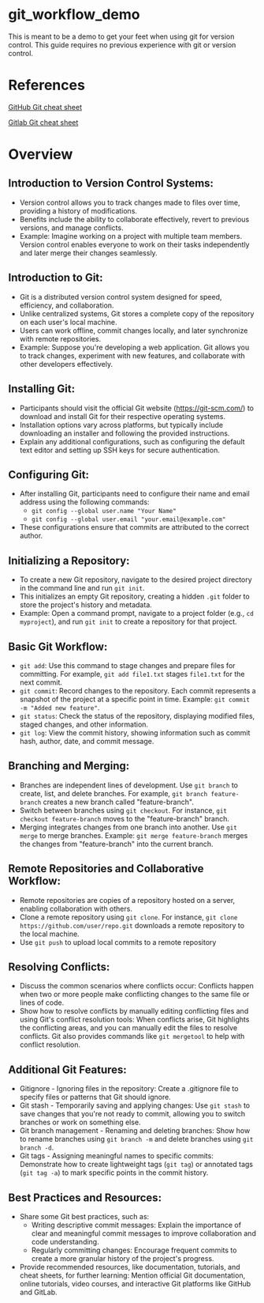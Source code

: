 # git_workflow_demo

This is meant to be a demo to get your feet when using git for version control. This guide requires no previous experience with git or version control.

# References

[GitHub Git cheat sheet](https://education.github.com/git-cheat-sheet-education.pdf)

[Gitlab Git cheat sheet](https://about.gitlab.com/images/press/git-cheat-sheet.pdf)

# Overview

## Introduction to Version Control Systems:
- Version control allows you to track changes made to files over time, providing a history of modifications.
- Benefits include the ability to collaborate effectively, revert to previous versions, and manage conflicts.
- Example: Imagine working on a project with multiple team members. Version control enables everyone to work on their tasks independently and later merge their changes seamlessly.

## Introduction to Git:
- Git is a distributed version control system designed for speed, efficiency, and collaboration.
- Unlike centralized systems, Git stores a complete copy of the repository on each user's local machine.
- Users can work offline, commit changes locally, and later synchronize with remote repositories.
- Example: Suppose you're developing a web application. Git allows you to track changes, experiment with new features, and collaborate with other developers effectively.

## Installing Git:
- Participants should visit the official Git website (https://git-scm.com/) to download and install Git for their respective operating systems.
- Installation options vary across platforms, but typically include downloading an installer and following the provided instructions.
- Explain any additional configurations, such as configuring the default text editor and setting up SSH keys for secure authentication.

## Configuring Git:
- After installing Git, participants need to configure their name and email address using the following commands:
    - `git config --global user.name "Your Name"`
    - `git config --global user.email "your.email@example.com"`
- These configurations ensure that commits are attributed to the correct author.

## Initializing a Repository:
- To create a new Git repository, navigate to the desired project directory in the command line and run `git init`.
- This initializes an empty Git repository, creating a hidden `.git` folder to store the project's history and metadata.
- Example: Open a command prompt, navigate to a project folder (e.g., `cd myproject`), and run `git init` to create a repository for that project.

## Basic Git Workflow:
- `git add`: Use this command to stage changes and prepare files for committing. For example, `git add file1.txt` stages `file1.txt` for the next commit.
- `git commit`: Record changes to the repository. Each commit represents a snapshot of the project at a specific point in time. Example: `git commit -m "Added new feature"`.
- `git status`: Check the status of the repository, displaying modified files, staged changes, and other information.
- `git log`: View the commit history, showing information such as commit hash, author, date, and commit message.

## Branching and Merging:
- Branches are independent lines of development. Use `git branch` to create, list, and delete branches. For example, `git branch feature-branch` creates a new branch called "feature-branch".
- Switch between branches using `git checkout`. For instance, `git checkout feature-branch` moves to the "feature-branch" branch.
- Merging integrates changes from one branch into another. Use `git merge` to merge branches. Example: `git merge feature-branch` merges the changes from "feature-branch" into the current branch.

## Remote Repositories and Collaborative Workflow:
- Remote repositories are copies of a repository hosted on a server, enabling collaboration with others.
- Clone a remote repository using `git clone`. For instance, `git clone https://github.com/user/repo.git` downloads a remote repository to the local machine.
- Use `git push` to upload local commits to a remote repository

## Resolving Conflicts:
- Discuss the common scenarios where conflicts occur: Conflicts happen when two or more people make conflicting changes to the same file or lines of code.
- Show how to resolve conflicts by manually editing conflicting files and using Git's conflict resolution tools: When conflicts arise, Git highlights the conflicting areas, and you can manually edit the files to resolve conflicts. Git also provides commands like `git mergetool` to help with conflict resolution.

## Additional Git Features:
- Gitignore - Ignoring files in the repository: Create a .gitignore file to specify files or patterns that Git should ignore.
- Git stash - Temporarily saving and applying changes: Use `git stash` to save changes that you're not ready to commit, allowing you to switch branches or work on something else.
- Git branch management - Renaming and deleting branches: Show how to rename branches using `git branch -m` and delete branches using `git branch -d`.
- Git tags - Assigning meaningful names to specific commits: Demonstrate how to create lightweight tags (`git tag`) or annotated tags (`git tag -a`) to mark specific points in the commit history.

## Best Practices and Resources:
- Share some Git best practices, such as:
    - Writing descriptive commit messages: Explain the importance of clear and meaningful commit messages to improve collaboration and code understanding.
    - Regularly committing changes: Encourage frequent commits to create a more granular history of the project's progress.
- Provide recommended resources, like documentation, tutorials, and cheat sheets, for further learning: Mention official Git documentation, online tutorials, video courses, and interactive Git platforms like GitHub and GitLab.
